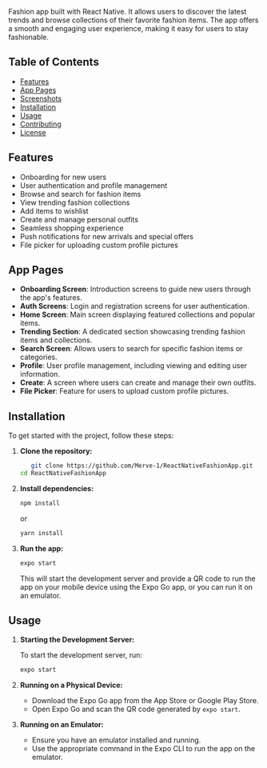 Fashion app built with React Native. It allows users to discover the latest trends and browse collections of their favorite fashion items. The app offers a smooth and engaging user experience, making it easy for users to stay fashionable.

## Table of Contents

- [Features](#features)
- [App Pages](#app-pages)
- [Screenshots](#screenshots)
- [Installation](#installation)
- [Usage](#usage)
- [Contributing](#contributing)
- [License](#license)

## Features

- Onboarding for new users
- User authentication and profile management
- Browse and search for fashion items
- View trending fashion collections
- Add items to wishlist
- Create and manage personal outfits
- Seamless shopping experience
- Push notifications for new arrivals and special offers
- File picker for uploading custom profile pictures

## App Pages

- **Onboarding Screen**: Introduction screens to guide new users through the app's features.
- **Auth Screens**: Login and registration screens for user authentication.
- **Home Screen**: Main screen displaying featured collections and popular items.
- **Trending Section**: A dedicated section showcasing trending fashion items and collections.
- **Search Screen**: Allows users to search for specific fashion items or categories.
- **Profile**: User profile management, including viewing and editing user information.
- **Create**: A screen where users can create and manage their own outfits.
- **File Picker**: Feature for users to upload custom profile pictures.

## Installation

To get started with the project, follow these steps:

1. **Clone the repository:**

   ```bash
      git clone https://github.com/Merve-1/ReactNativeFashionApp.git
   cd ReactNativeFashionApp
   ```

2. **Install dependencies:**

   ```bash
   npm install
   ```

   or

   ```bash
   yarn install
   ```

3. **Run the app:**

   ```bash
   expo start
   ```

   This will start the development server and provide a QR code to run the app on your mobile device using the Expo Go app, or you can run it on an emulator.

## Usage

1. **Starting the Development Server:**

   To start the development server, run:

   ```bash
   expo start
   ```

2. **Running on a Physical Device:**

   - Download the Expo Go app from the App Store or Google Play Store.
   - Open Expo Go and scan the QR code generated by `expo start`.

3. **Running on an Emulator:**

   - Ensure you have an emulator installed and running.
   - Use the appropriate command in the Expo CLI to run the app on the emulator.
